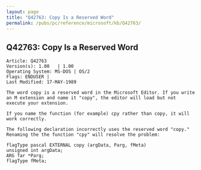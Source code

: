 ```yaml
---
layout: page
title: "Q42763: Copy Is a Reserved Word"
permalink: /pubs/pc/reference/microsoft/kb/Q42763/
---
```


## Q42763: Copy Is a Reserved Word

	Article: Q42763
	Version(s): 1.00   | 1.00
	Operating System: MS-DOS | OS/2
	Flags: ENDUSER |
	Last Modified: 17-MAY-1989
	
	The word copy is a reserved word in the Microsoft Editor. If you write
	an M extension and name it "copy", the editor will load but not
	execute your extension.
	
	If you name the function (for example) cpy rather than copy, it will
	work correctly.
	
	The following declaration incorrectly uses the reserved word "copy."
	Renaming the the function "cpy" will resolve the problem:
	
	flagType pascal EXTERNAL copy (argData, Parg, fMeta)
	unsigned int argData;
	ARG far *Parg;
	flagType fMeta;

